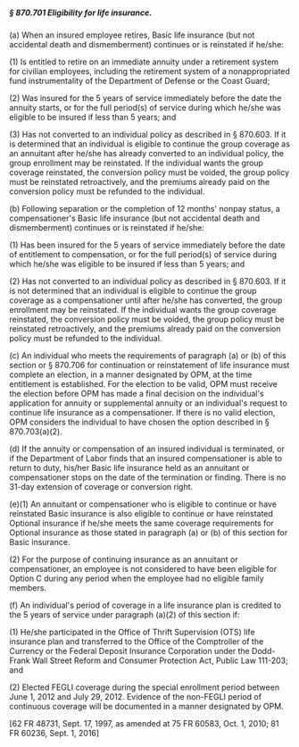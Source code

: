 ##### § 870.701 Eligibility for life insurance. #####

(a) When an insured employee retires, Basic life insurance (but not accidental death and dismemberment) continues or is reinstated if he/she:

(1) Is entitled to retire on an immediate annuity under a retirement system for civilian employees, including the retirement system of a nonappropriated fund instrumentality of the Department of Defense or the Coast Guard;

(2) Was insured for the 5 years of service immediately before the date the annuity starts, or for the full period(s) of service during which he/she was eligible to be insured if less than 5 years; and

(3) Has not converted to an individual policy as described in § 870.603. If it is determined that an individual is eligible to continue the group coverage as an annuitant after he/she has already converted to an individual policy, the group enrollment may be reinstated. If the individual wants the group coverage reinstated, the conversion policy must be voided, the group policy must be reinstated retroactively, and the premiums already paid on the conversion policy must be refunded to the individual.

(b) Following separation or the completion of 12 months' nonpay status, a compensationer's Basic life insurance (but not accidental death and dismemberment) continues or is reinstated if he/she:

(1) Has been insured for the 5 years of service immediately before the date of entitlement to compensation, or for the full period(s) of service during which he/she was eligible to be insured if less than 5 years; and

(2) Has not converted to an individual policy as described in § 870.603. If it is not determined that an individual is eligible to continue the group coverage as a compensationer until after he/she has converted, the group enrollment may be reinstated. If the individual wants the group coverage reinstated, the conversion policy must be voided, the group policy must be reinstated retroactively, and the premiums already paid on the conversion policy must be refunded to the individual.

(c) An individual who meets the requirements of paragraph (a) or (b) of this section or § 870.706 for continuation or reinstatement of life insurance must complete an election, in a manner designated by OPM, at the time entitlement is established. For the election to be valid, OPM must receive the election before OPM has made a final decision on the individual's application for annuity or supplemental annuity or an individual's request to continue life insurance as a compensationer. If there is no valid election, OPM considers the individual to have chosen the option described in § 870.703(a)(2).

(d) If the annuity or compensation of an insured individual is terminated, or if the Department of Labor finds that an insured compensationer is able to return to duty, his/her Basic life insurance held as an annuitant or compensationer stops on the date of the termination or finding. There is no 31-day extension of coverage or conversion right.

(e)(1) An annuitant or compensationer who is eligible to continue or have reinstated Basic insurance is also eligible to continue or have reinstated Optional insurance if he/she meets the same coverage requirements for Optional insurance as those stated in paragraph (a) or (b) of this section for Basic insurance.

(2) For the purpose of continuing insurance as an annuitant or compensationer, an employee is not considered to have been eligible for Option C during any period when the employee had no eligible family members.

(f) An individual's period of coverage in a life insurance plan is credited to the 5 years of service under paragraph (a)(2) of this section if:

(1) He/she participated in the Office of Thrift Supervision (OTS) life insurance plan and transferred to the Office of the Comptroller of the Currency or the Federal Deposit Insurance Corporation under the Dodd-Frank Wall Street Reform and Consumer Protection Act, Public Law 111-203; and

(2) Elected FEGLI coverage during the special enrollment period between June 1, 2012 and July 29, 2012. Evidence of the non-FEGLI period of continuous coverage will be documented in a manner designated by OPM.

[62 FR 48731, Sept. 17, 1997, as amended at 75 FR 60583, Oct. 1, 2010; 81 FR 60236, Sept. 1, 2016]